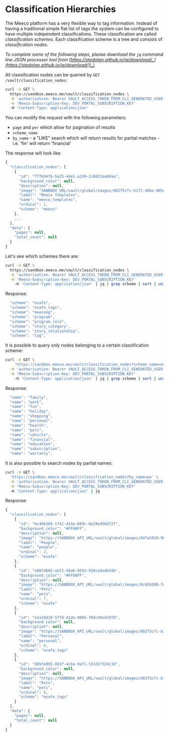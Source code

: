 # Classification Hierarchies

The Meeco platform has a very flexible way to tag information. Instead of having a traditional simple flat list of tags the system can be configured to have multiple independent classifications. These classification are called _classification schemes_. Each classification scheme is a tree and consists of _classification nodes_.

_To complete some of the following steps, please download the `jq` command line JSON processor tool from_ [_https://stedolan.github.io/jq/download/_](https://stedolan.github.io/jq/download/)\_\_

All classification nodes can be queried by `GET /vault/classification_nodes`:

```bash
curl -X GET \
  https://sandbox.meeco.me/vault/classification_nodes \
  -H 'authorization: Bearer VAULT_ACCESS_TOKEN_FROM_CLI_GENERATED_USER' \
  -H 'Meeco-Subscription-Key: DEV_PORTAL_SUBSCRIPTION_KEY'
  -H 'Content-Type: application/json'
```

You can modify the request with the following parameters:

* `page` and `per` which allow for pagination of results
* `scheme_name`
* `by_name` - a "LIKE" search which will return results for partial matches - i.e. 'fin' will return 'financial'

The response will look like:

```javascript
{
  "classification_nodes": [
    {
      "id": "7f7b94f6-5a25-4de1-a2d9-2c0822aa69aa",
      "background_color": null,
      "description": null,
      "image": "SANDBOX_URL/vault/global/images/d02f5cfc-b1f2-46be-805c-5a8e6702b55c",
      "label": "Meeco Templates",
      "name": "meeco_templates",
      "ordinal": 1,
      "scheme": "meeco"
    },
    ...
  ],
  "meta": {
    "pages": null,
    "total_count": null
  }
}
```

Let's see which schemes there are:

```bash
curl -X GET \
  https://sandbox.meeco.me/vault/classification_nodes \
  -H 'authorization: Bearer VAULT_ACCESS_TOKEN_FROM_CLI_GENERATED_USER' \
  -H 'Meeco-Subscription-Key: DEV_PORTAL_SUBSCRIPTION_KEY'
    -H 'Content-Type: application/json' | jq | grep scheme | sort | uniq
```

Response:

```javascript
  "scheme": "esafe",
  "scheme": "esafe_tags",
  "scheme": "meecong",
  "scheme": "program",
  "scheme": "program_role",
  "scheme": "story_category",
  "scheme": "story_relationship",
  "scheme": "tag",
```

It is possible to query only nodes belonging to a certain classification scheme:

```bash
curl -X GET \
    'https://sandbox.meeco.me/vault/classification_nodes?scheme_name=esafe_tags' \
  -H 'authorization: Bearer VAULT_ACCESS_TOKEN_FROM_CLI_GENERATED_USER' \
  -H 'Meeco-Subscription-Key: DEV_PORTAL_SUBSCRIPTION_KEY'
    -H 'Content-Type: application/json' | jq | grep scheme | sort | uniq
```

Response:

```javascript
  "name": "family",
  "name": "work",
  "name": "fun",
  "name": "holiday",
  "name": "shopping",
  "name": "personal",
  "name": "health",
  "name": "pets",
  "name": "vehicle",
  "name": "financial",
  "name": "education",
  "name": "subscription",
  "name": "warranty",
```

It is also possible to search nodes by partial names:

```bash
curl -X GET \
  'https://sandbox.meeco.me/vault/classification_nodes?by_name=pe' \
  -H 'authorization: Bearer VAULT_ACCESS_TOKEN_FROM_CLI_GENERATED_USER' \
  -H 'Meeco-Subscription-Key: DEV_PORTAL_SUBSCRIPTION_KEY'
  -H 'Content-Type: application/json' | jq
```

Response:

```javascript
{
  "classification_nodes": [
    {
      "id": "bc466309-1f41-414a-869c-6e28e450d72f",
      "background_color": "#FF00FF",
      "description": null,
      "image": "https://SANDBOX_API_URL/vault/global/images/847a5928-90e9-4569-bc5b-ca37e5d65df0",
      "label": "People",
      "name": "people",
      "ordinal": 2,
      "scheme": "esafe"
    },
    {
      "id": "a807d605-abf2-49a6-9593-930ce8adb59b",
      "background_color": "#FF00FF",
      "description": null,
      "image": "https://SANDBOX_API_URL/vault/global/images/0c859388-fd28-4672-9e6e-3361ef8444ab",
      "label": "Pets",
      "name": "pets",
      "ordinal": 7,
      "scheme": "esafe"
    },
    {
      "id": "e2a29d20-5ffd-41da-9085-70dc49ed1978",
      "background_color": null,
      "description": null,
      "image": "https://SANDBOX_API_URL/vault/global/images/d02f5cfc-b1f2-46be-805c-5a8e6702b55c",
      "label": "Personal",
      "name": "personal",
      "ordinal": 6,
      "scheme": "esafe_tags"
    },
    {
      "id": "d85fe895-063f-4cba-9af1-531d1f324c3d",
      "background_color": null,
      "description": null,
      "image": "https://SANDBOX_API_URL/vault/global/images/d02f5cfc-b1f2-46be-805c-5a8e6702b55c",
      "label": "Pets",
      "name": "pets",
      "ordinal": 8,
      "scheme": "esafe_tags"
    }
  ],
  "meta": {
    "pages": null,
    "total_count": null
  }
}
```

